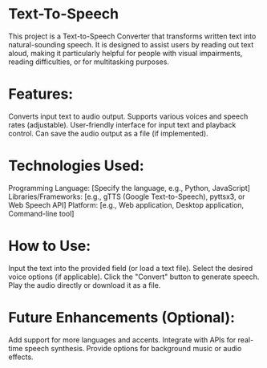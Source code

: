# Text-To-Speech
This project is a Text-to-Speech Converter that transforms written text into natural-sounding speech. It is designed to assist users by reading out text aloud, making it particularly helpful for people with visual impairments, reading difficulties, or for multitasking purposes.
# Features:
Converts input text to audio output.
Supports various voices and speech rates (adjustable).
User-friendly interface for input text and playback control.
Can save the audio output as a file (if implemented).
# Technologies Used:
Programming Language: [Specify the language, e.g., Python, JavaScript]
Libraries/Frameworks: [e.g., gTTS (Google Text-to-Speech), pyttsx3, or Web Speech API]
Platform: [e.g., Web application, Desktop application, Command-line tool]
# How to Use:
Input the text into the provided field (or load a text file).
Select the desired voice options (if applicable).
Click the "Convert" button to generate speech.
Play the audio directly or download it as a file.
# Future Enhancements (Optional):
Add support for more languages and accents.
Integrate with APIs for real-time speech synthesis.
Provide options for background music or audio effects.


